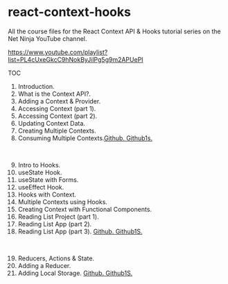 # react-context-hooks
All the course files for the React Context API &amp; Hooks tutorial series on the Net Ninja YouTube channel.

https://www.youtube.com/playlist?list=PL4cUxeGkcC9hNokByJilPg5g9m2APUePI

TOC
01. Introduction.
02. What is the Context API?.
03. Adding a Context & Provider.
04. Accessing Context (part 1).
05. Accessing Context (part 2).
06. Updating Context Data.
07. Creating Multiple Contexts.
08. Consuming Multiple Contexts.[Github. ](https://github.com/shahul01/react-context-hooks/tree/lesson-8) [Github1s. ](https://github1s.com/shahul01/react-context-hooks/tree/lesson-8)

<br />

09. Intro to Hooks.
10. useState Hook.
11. useState with Forms.
12. useEffect Hook.
13. Hooks with Context.
14. Multiple Contexts using Hooks.
15. Creating Context with Functional Components.
16. Reading List Project (part 1).
17. Reading List App (part 2).
18. Reading List App (part 3). [Github. ](https://github.com/shahul01/react-context-hooks/tree/lesson-18) [Github1S. ](https://github1s.com/shahul01/react-context-hooks/blob/lesson-18/booklist/src/App.js)

<br />

19. Reducers, Actions & State.
20. Adding a Reducer.
21. Adding Local Storage. [Github. ](https://github.com/shahul01/react-context-hooks/tree/lesson-21) [Github1S. ](https://github1s.com/iamshaunjp/react-context-hooks/blob/lesson-21/booklist/src/App.js)
